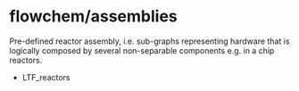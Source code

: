 # flowchem/assemblies

Pre-defined reactor assembly, i.e. sub-graphs representing hardware that is logically composed by several non-separable components e.g. in a chip reactors.

* LTF_reactors
